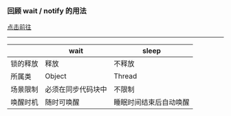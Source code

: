 ### 回顾 wait / notify 的用法

[点击前往](WaitNotify机制的运用.kt)

***
|   |  wait  | sleep |
|  ----  | ----  | ----  |
|锁的释放|释放|不释放|
|所属类|Object|Thread|
|场景限制|必须在同步代码块中|不限制|
|唤醒时机|随时可唤醒|睡眠时间结束后自动唤醒|